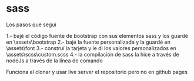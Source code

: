 # sass

Los pasos que seguí

1.- bajé el código fuente de bootstrap con sus elementos sass 
y los guardé en \assets\bootstrap
2.- bajé la fuente personalizada y la guardé en \assets\font
3.- construí la tarjeta y le di los valores personalizados en \assets\scss\custom.scss
4.- la compilación de sass la hice a través de nodeJs a través de la línea de comando

Funciona al clonar y usar live server el repositorio pero no en github pages
